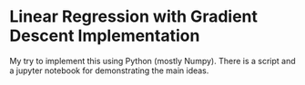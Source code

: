 # Linear Regression with Gradient Descent Implementation
My try to implement this using Python (mostly Numpy).
There is a script and a jupyter notebook for demonstrating the main ideas.
